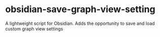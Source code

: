 # obsidian-save-graph-view-setting
A lightweight script for Obsidian. Adds the opportunity to save and load custom graph view settings
